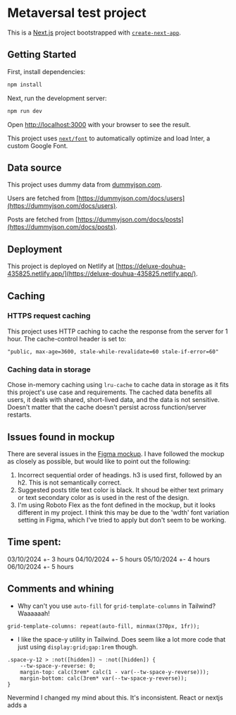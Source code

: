 # Metaversal test project

This is a [Next.js](https://nextjs.org/) project bootstrapped with [`create-next-app`](https://github.com/vercel/next.js/tree/canary/packages/create-next-app).

## Getting Started

First, install dependencies:

```bash
npm install
```

Next, run the development server:

```bash
npm run dev
```

Open [http://localhost:3000](http://localhost:3000) with your browser to see the result.

This project uses [`next/font`](https://nextjs.org/docs/basic-features/font-optimization) to automatically optimize and load Inter, a custom Google Font.

## Data source

This project uses dummy data from [dummyjson.com](https://dummyjson.com/).

Users are fetched from [https://dummyjson.com/docs/users](https://dummyjson.com/docs/users).

Posts are fetched from [https://dummyjson.com/docs/posts](https://dummyjson.com/docs/posts).

## Deployment

This project is deployed on Netlify at [https://deluxe-douhua-435825.netlify.app/](https://deluxe-douhua-435825.netlify.app/).

## Caching

### HTTPS request caching

This project uses HTTP caching to cache the response from the server for 1 hour. The cache-control header is set to:

```
"public, max-age=3600, stale-while-revalidate=60 stale-if-error=60"
```

### Caching data in storage

Chose in-memory caching using `lru-cache` to cache data in storage as it fits this project's use case and requirements. The cached data benefits all users, it deals with shared, short-lived data, and the data is not sensitive. Doesn't matter that the cache doesn't persist across function/server restarts.

## Issues found in mockup

There are several issues in the [Figma mockup](https://www.figma.com/design/yKiOqBqcJVCuG42i6tmrkM/Front-End-Dev-Test?node-id=1133-16284&t=uJGmBShEkUrtbBrm-1). I have followed the mockup as closely as possible, but would like to point out the following:

1. Incorrect sequential order of headings. h3 is used first, followed by an h2. This is not semantically correct.
2. Suggested posts title text color is black. It shoud be either text primary or text secondary color as is used in the rest of the design.
3. I'm using Roboto Flex as the font defined in the mockup, but it looks different in my project. I think this may be due to the 'wdth' font variation setting in Figma, which I've tried to apply but don't seem to be working.

## Time spent:

03/10/2024 +- 3 hours
04/10/2024 +- 5 hours
05/10/2024 +- 4 hours
06/10/2024 +- 5 hours

## Comments and whining

- Why can't you use `auto-fill` for `grid-template-columns` in Tailwind? Waaaaaah!

```
grid-template-columns: repeat(auto-fill, minmax(370px, 1fr));
```

- I like the space-y utility in Tailwind. Does seem like a lot more code that just using `display:grid;gap:1rem` though.

```
.space-y-12 > :not([hidden]) ~ :not([hidden]) {
    --tw-space-y-reverse: 0;
    margin-top: calc(3rem* calc(1 - var(--tw-space-y-reverse)));
    margin-bottom: calc(3rem* var(--tw-space-y-reverse));
}
```

Nevermind I changed my mind about this. It's inconsistent. React or nextjs adds a <template> tag to the DOM and it messes up the spacing. I'm going back to using `grid gap-12`.

- Wild that this project uses (at least?) 3 different kinds of caching. SSG from Next.js, HTTP caching, and in-memory caching. I wonder at what point of adding different caching methods with all their cache validation and cache invalidation strategies, it becomes too much. Surely at some point just serving the data from the server is faster than all the cache validation and cache invalidation strategies. I guess it depends on the use case and what you're trying to achieve.

## Other improvements I'd like to do

- Add a read more to text-ellipses the post content; use line-clamp-3 class. There is actually styles for this in the components section.
- Add toggle for dark mode

## To do:

- Implement skeleton loaders - handle loading all before returning actual data
- Implement [react query](https://tanstack.com/query/latest/docs/framework/react/overview#enough-talk-show-me-some-code-already) instead of fetching data in useEffect in the RecentPosts component
- refactor RecentPosts - more useEffect than necessary.
- Check comopnents in figma to finalise designs
